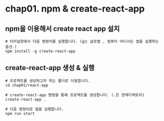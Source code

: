 # chap01. npm & create-react-app

## npm을 이용해서 create react app 설치
```
# 터미널창에서 다음 명령어를 실행합니다. (g는 글로벌 , 컴퓨터 어디서든 앱을 실행하는 옵션.)
npm install -g create-react-app   
```

## create-react-app 생성 & 실행
```
# 프로젝트를 생성하고자 하는 폴더로 이동합니다.
cd chap01/react-app

# create-react-app 명령을 통해 프로젝트를 생성합니다. (.은 현재디렉토리)
create-react-app . 

# 다음 명령어로 앱을 실행합니다.
npm run start
```


